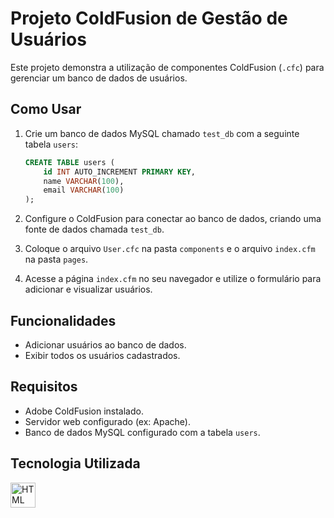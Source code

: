 # Projeto ColdFusion de Gestão de Usuários

Este projeto demonstra a utilização de componentes ColdFusion (`.cfc`) para gerenciar um banco de dados de usuários.

## Como Usar

1. Crie um banco de dados MySQL chamado `test_db` com a seguinte tabela `users`:

    ```sql
    CREATE TABLE users (
        id INT AUTO_INCREMENT PRIMARY KEY,
        name VARCHAR(100),
        email VARCHAR(100)
    );
    ```

2. Configure o ColdFusion para conectar ao banco de dados, criando uma fonte de dados chamada `test_db`.

3. Coloque o arquivo `User.cfc` na pasta `components` e o arquivo `index.cfm` na pasta `pages`.

4. Acesse a página `index.cfm` no seu navegador e utilize o formulário para adicionar e visualizar usuários.

## Funcionalidades

- Adicionar usuários ao banco de dados.
- Exibir todos os usuários cadastrados.

## Requisitos

- Adobe ColdFusion instalado.
- Servidor web configurado (ex: Apache).
- Banco de dados MySQL configurado com a tabela `users`.

## Tecnologia Utilizada

<a href="https://programartudo.blogspot.com/2024/12/coldfusion-explorando-uma-ferramenta.html" target="_blank"><img loading="lazy" src="https://i.ibb.co/Fh0pyX0/coldfusion.png" width="40" height="40" alt="HTML Icon"/></a>
